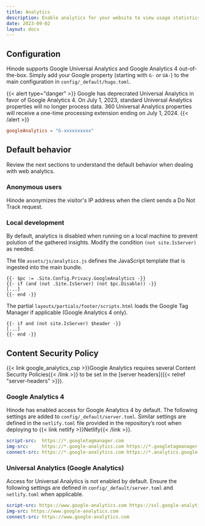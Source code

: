 ```yaml
---
title: Analytics
description: Enable analytics for your website to view usage statistics and more.
date: 2023-09-02
layout: docs
---
```


## Configuration

Hinode supports Google Universal Analytics and Google Analytics 4 out-of-the-box. Simply add your Google property (starting with `G-` or `UA-`) to the main configuration in `config/_default/hugo.toml`.

{{< alert type="danger" >}}
    Google has deprecrated Universal Analytics in favor of Google Analytics 4. On July 1, 2023, standard Universal Analytics properties will no longer process data. 360 Universal Analytics properties will receive a one-time processing extension ending on July 1, 2024.
{{< /alert >}}

```toml
googleAnalytics = "G-xxxxxxxxxx"
```

## Default behavior

Review the next sections to understand the default behavior when dealing with web analytics.

### Anonymous users

Hinode anonymizes the visitor's IP address when the client sends a Do Not Track request.

### Local development

By default, analytics is disabled when running on a local machine to prevent polution of the gathered insights. Modify the condition `(not site.IsServer)` as needed.

The file `assets/js/analytics.js` defines the JavaScript template that is ingested into the main bundle.

```go-html-template {hl_lines=2}
{{- $pc := .Site.Config.Privacy.GoogleAnalytics -}}
{{- if (and (not .Site.IsServer) (not $pc.Disable)) -}}
[...]
{{- end -}}
```

The partial `layouts/partials/footer/scripts.html` loads the Google Tag Manager if applicable (Google Analytics 4 only).

```go-html-template {hl_lines=1}
{{- if and (not site.IsServer) $header -}}
[...]
{{- end -}}
```

## Content Security Policy

{{< link google_analytics_csp >}}Google Analytics requires several Content Security Policies{{< /link >}} to be set in the [server headers]({{< relref "server-headers" >}}).

### Google Analytics 4

Hinode has enabled access for Google Analytics 4 by default. The following settings are added to `config/_default/server.toml`. Similar settings are defined in the `netlify.toml` file provided in the repository’s root when deploying to {{< link netlify >}}Netlify{{< /link >}}.

```yaml
script-src:  https://*.googletagmanager.com
img-src:     https://*.google-analytics.com https://*.googletagmanager.com
connect-src: https://*.google-analytics.com https://*.analytics.google.com https://*.googletagmanager.com
```

### Universal Analytics (Google Analytics)

Access for Universal Analytics is not enabled by default. Ensure the following settings are defined in `config/_default/server.toml` and `netlify.toml` when applicable.

```yaml
script-src: https://www.google-analytics.com https://ssl.google-analytics.com
img-src: https://www.google-analytics.com
connect-src: https://www.google-analytics.com
```
